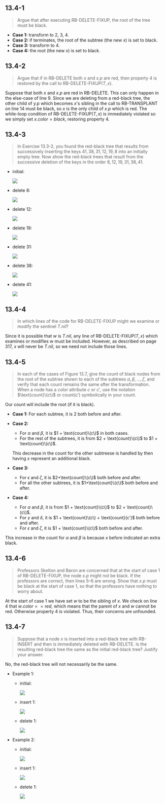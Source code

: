 ## 13.4-1

> Argue that after executing $\text{RB-DELETE-FIXUP}$, the root of the tree must be black.

- **Case 1:** transform to 2, 3, 4.
- **Case 2:** if terminates, the root of the subtree (the new $x$) is set to black.
- **Case 3:** transform to 4.
- **Case 4:** the root (the new $x$) is set to black.

## 13.4-2

> Argue that if in $\text{RB-DELETE}$ both $x$ and $x.p$ are red, then property 4 is restored by the call to $\text{RB-DELETE-FIXUP}(T, x)$.

Suppose that both $x$ and $x.p$ are red in $\text{RB-DELETE}$. This can only happen
in the else-case of line 9. Since we are deleting from a red-black tree, the other child of y.p which becomes $x$'s sibling in the call to $\text{RB-TRANSPLANT}$ on line 14 must be black, so $x$ is the only child of $x.p$ which is red. The while-loop condition of $\text{RB-DELETE-FIXUP}(T, x)$ is immediately violated so we simply set $x.color = black$, restoring property 4.

## 13.4-3

> In Exercise 13.3-2, you found the red-black tree that results from successively inserting the keys $41, 38, 31, 12, 19, 8$ into an initially empty tree. Now show the red-black trees that result from the successive deletion of the keys in the order $8, 12, 19, 31, 38, 41$.

- initial:

    ![](../img/13.4-3-1.png)

- delete $8$:

    ![](../img/13.4-3-2.png)

- delete $12$:

    ![](../img/13.4-3-3.png)

- delete $19$:

    ![](../img/13.4-3-4.png)

- delete $31$:

    ![](../img/13.4-3-5.png)

- delete $38$:

    ![](../img/13.4-3-6.png)

- delete $41$:

    ![](../img/13.4-3-7.png)

## 13.4-4

> In which lines of the code for $\text{RB-DELETE-FIXUP}$ might we examine or modify the sentinel $T.nil$?

Since it is possible that $w$ is $T.nil$, any line of $\text{RB-DELETE-FIXUP}(T, x)$ which examines or modifies w must be included. However, as described on page 317, $x$ will never be $T.nil$, so we need not include those lines.

## 13.4-5

> In each of the cases of Figure 13.7, give the count of black nodes from the root of the subtree shown to each of the subtrees $\alpha, \beta, \ldots, \zeta$, and verify that each count remains the same after the transformation. When a node has a $color$ attribute $c$ or $c'$, use the notation $\text{count}\(c\)$ or $\text{count}(c')$ symbolically in your count.

Our count will include the root (if it is black).

- **Case 1:** For each subtree, it is $2$ both before and after.

- **Case 2:**

    - For $\alpha$ and $\beta$, it is $1 + \text{count}\(c\)$ in both cases.
    - For the rest of the subtrees, it is from $2 + \text{count}\(c\)$ to $1 + \text{count}\(c\)$.

    This decrease in the count for the other subtreese is handled by then having $x$ represent an additional black.

- **Case 3:**

    - For $\epsilon$ and $\zeta$, it is $2+\text{count}\(c\)$ both before and after.
    - For all the other subtrees, it is $1+\text{count}\(c\)$ both before and after.

- **Case 4:**

    - For $\alpha$ and $\beta$, it is from $1 + \text{count}\(c\)$ to $2 + \text{count}\(c\)$.
    - For $\gamma$ and $\delta$, it is $1 + \text{count}\(c\) + \text{count}(c')$ both before and after.
    - For $\epsilon$ and $\zeta$, it is $1 + \text{count}\(c\)$ both before and after.

This increase in the count for $\alpha$ and $\beta$ is because $x$ before indicated an extra black.

## 13.4-6

> Professors Skelton and Baron are concerned that at the start of case 1 of $\text{RB-DELETE-FIXUP}$, the node $x.p$ might not be black. If the professors are correct, then lines 5–6 are wrong. Show that $x.p$ must be black at the start of case 1, so that the professors have nothing to worry about.

At the start of case 1 we have set $w$ to be the sibling of $x$. We check on line 4 that $w.color == red$, which means that the parent of $x$ and $w$ cannot be red. Otherwise property 4 is violated. Thus, their concerns are unfounded.

## 13.4-7

> Suppose that a node $x$ is inserted into a red-black tree with $\text{RB-INSERT}$ and then is immediately deleted with $\text{RB-DELETE}$. Is the resulting red-black tree the same as the initial red-black tree? Justify your answer.

No, the red-black tree will not necessarily be the same.

- Example 1:

    - initial:

        ![](../img/13.4-7-1.png)

    - insert $1$:

        ![](../img/13.4-7-2.png)

    - delete $1$:

        ![](../img/13.4-7-3.png)

- Example 2:

    - initial:

        ![](../img/13.4-7-4.png)

    - insert $1$:

        ![](../img/13.4-7-5.png)

    - delete $1$:

        ![](../img/13.4-7-6.png)
